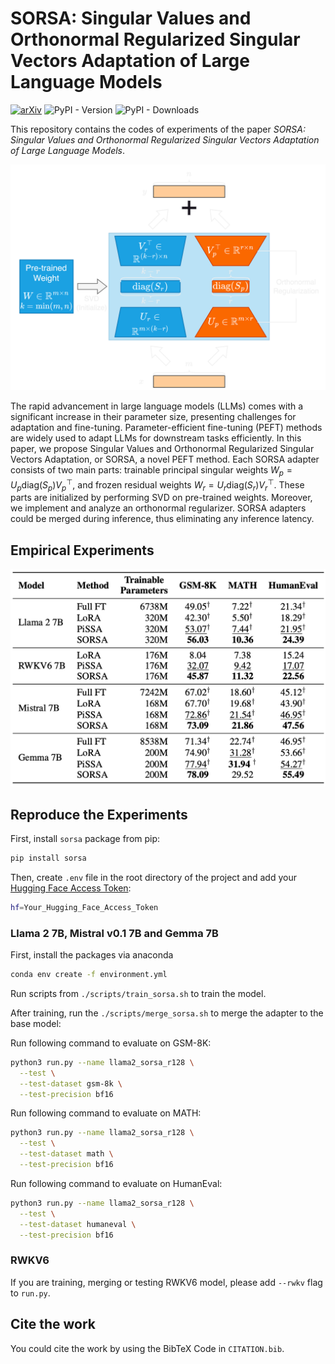 # SORSA: Singular Values and Orthonormal Regularized Singular Vectors Adaptation of Large Language Models

[![arXiv](https://img.shields.io/badge/arXiv-2409.00055-b31b1b.svg)](https://arxiv.org/abs/2409.00055) ![PyPI - Version](https://img.shields.io/pypi/v/sorsa) ![PyPI - Downloads](https://img.shields.io/pypi/dm/sorsa)

This repository contains the codes of experiments of the paper *SORSA: Singular Values and Orthonormal Regularized Singular Vectors Adaptation of Large Language Models*.

![Architecture of SORSA](./assets/SORSA.png)

The rapid advancement in large language models (LLMs) comes with a significant increase in their parameter size, presenting challenges for adaptation and fine-tuning. Parameter-efficient fine-tuning (PEFT) methods are widely used to adapt LLMs for downstream tasks efficiently. In this paper, we propose Singular Values and Orthonormal Regularized Singular Vectors Adaptation, or SORSA, a novel PEFT method. Each SORSA adapter consists of two main parts: trainable principal singular weights $W_p = U_p \text{diag}(S_p) V^\top_p$, and frozen residual weights $W_r = U_r \text{diag}(S_r) V^\top_r$. These parts are initialized by performing SVD on pre-trained weights. Moreover, we implement and analyze an orthonormal regularizer. SORSA adapters could be merged during inference, thus eliminating any inference latency.

## Empirical Experiments

![Exp](./assets/Exp.png)


## Reproduce the Experiments

First, install `sorsa` package from pip:
```bash
pip install sorsa
```

Then, create `.env` file in the root directory of the project and add your [Hugging Face Access Token](https://huggingface.co/settings/tokens):
```bash
hf=Your_Hugging_Face_Access_Token
```

### Llama 2 7B, Mistral v0.1 7B and Gemma 7B

First, install the packages via anaconda

```bash
conda env create -f environment.yml
```

Run scripts from `./scripts/train_sorsa.sh` to train the model.

After training, run the ``./scripts/merge_sorsa.sh`` to merge the adapter to the base model:

Run following command to evaluate on GSM-8K:

```bash
python3 run.py --name llama2_sorsa_r128 \
  --test \
  --test-dataset gsm-8k \
  --test-precision bf16
```

Run following command to evaluate on MATH:

```bash
python3 run.py --name llama2_sorsa_r128 \
  --test \
  --test-dataset math \
  --test-precision bf16
```

Run following command to evaluate on HumanEval:

```bash
python3 run.py --name llama2_sorsa_r128 \
  --test \
  --test-dataset humaneval \
  --test-precision bf16
```

### RWKV6

If you are training, merging or testing RWKV6 model, please add `--rwkv` flag to `run.py`.

## Cite the work

You could cite the work by using the BibTeX Code in `CITATION.bib`.
